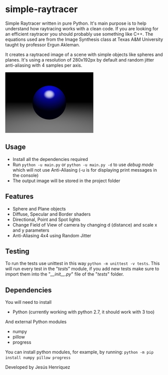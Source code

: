 # simple-raytracer

Simple Raytracer written in pure Python. It's main purpose is to help
understand how raytracing works with a clean code. If you are looking for an
efficient raytracer you should probably use something like C++. The equations
used are from the Image Synthesis class at Texas A&M University taught by
professor Ergun Akleman. 

It creates a raytraced image of a scene with simple objects like spheres and
planes. It's using a resolution of 280x192px by default and random jitter
anti-aliasing with 4 samples per axis.

![output image](output.jpg)

## Usage

- Install all the dependencies required
- Run `python -u main.py` or `python -u main.py -d` to use _debug mode_ which
will not use Anti-Aliasing (-u is for displaying print messages in the console)
- The output image will be stored in the project folder

## Features

- Sphere and Plane objects
- Diffuse, Specular and Border shaders
- Directional, Point and Spot lights
- Change Field of View of camera by changing d (distance) and scale x and y
parameters
- Anti-Aliasing 4x4 using Random Jitter

## Testing

To run the tests use unittest in this way `python -m unittest -v tests`.
This will run every test in the "_tests_" module, if you add new tests make sure to
import them into the "_\_\_init\_\_.py_" file of the "_tests_" folder.

## Dependencies

You will need to install
- Python (currently working with python 2.7, it should work with 3 too)

And external Python modules
- numpy
- pillow
- progress

You can install python modules, for example, by running:
`python -m pip install numpy pillow progress`

Developed by Jesús Henríquez
